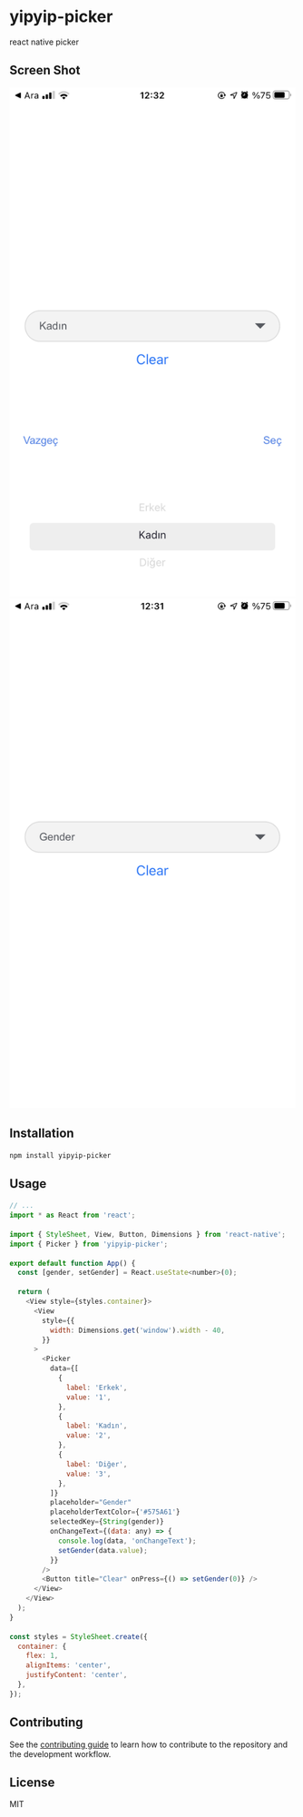 # yipyip-picker

react native picker

## Screen Shot

[![N|Solid](./screenshot/screenshot1.PNG)](./screenshot/screenshot1.PNG)
[![N|Solid](./screenshot/screenshot2.PNG)](./screenshot/screenshot2.PNG)

## Installation

```sh
npm install yipyip-picker
```

## Usage

```js
// ...
import * as React from 'react';

import { StyleSheet, View, Button, Dimensions } from 'react-native';
import { Picker } from 'yipyip-picker';

export default function App() {
  const [gender, setGender] = React.useState<number>(0);

  return (
    <View style={styles.container}>
      <View
        style={{
          width: Dimensions.get('window').width - 40,
        }}
      >
        <Picker
          data={[
            {
              label: 'Erkek',
              value: '1',
            },
            {
              label: 'Kadın',
              value: '2',
            },
            {
              label: 'Diğer',
              value: '3',
            },
          ]}
          placeholder="Gender"
          placeholderTextColor={'#575A61'}
          selectedKey={String(gender)}
          onChangeText={(data: any) => {
            console.log(data, 'onChangeText');
            setGender(data.value);
          }}
        />
        <Button title="Clear" onPress={() => setGender(0)} />
      </View>
    </View>
  );
}

const styles = StyleSheet.create({
  container: {
    flex: 1,
    alignItems: 'center',
    justifyContent: 'center',
  },
});

```

## Contributing

See the [contributing guide](CONTRIBUTING.md) to learn how to contribute to the repository and the development workflow.

## License

MIT
